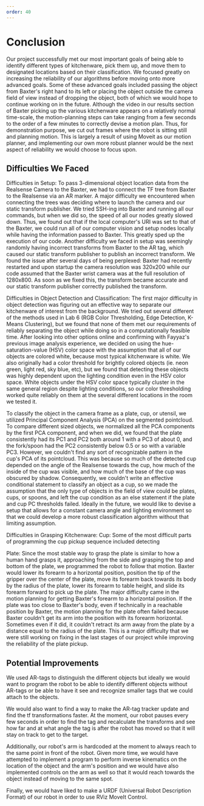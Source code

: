```yaml
---
order: 40
---
```


# Conclusion

Our project successfully met our most important goals of being able to identify different types of kitchenware, pick them up, and move them to designated locations based on their classification.  We focused greatly on increasing the reliability of our algorithms before moving onto more advanced goals. Some of these advanced goals included passing the object from Baxter's right hand to its left or placing the object outside the camera field of view instead of dropping the object, both of which we would hope to continue working on in the future. Although the video in our results section of Baxter picking up the various kitchenware appears on a relatively normal time-scale, the motion-planning steps can take ranging from a few seconds to the order of a few minutes to correctly devise a motion plan. Thus, for demonstration purpose, we cut out frames where the robot is sitting still and planning motion. This is largely a result of using Moveit as our motion planner, and implementing our own more robust planner would be the next aspect of reliability we would choose to focus upon.   

## Difficulties We Faced
Difficulties in Setup:
To pass 3-dimensional object location data from the Realsense Camera to the Baxter, we had to connect the TF tree from Baxter to the Realsense via an AR marker. A major difficulty we encountered when connecting the trees was deciding where to launch the camera and our static transform publisher. We tried SSH-ing into Baxter and running all our commands, but when we did so, the speed of all our nodes greatly slowed down. Thus, we found out that if the local computer's URI was set to that of the Baxter, we could run all of our computer vision and setup nodes locally while having the information passed to Baxter. This greatly sped up the execution of our code. Another difficulty we faced in setup was seemingly randomly having incorrect transforms from Baxter to the AR tag, which caused our static transform publisher to publish an incorrect transform. We found the issue after several days of being perplexed: Baxter had recently restarted and upon startup the camera resolution was 320x200 while our code assumed that the Baxter wrist camera was at the full resolution of 1280x800. As soon as we fixed this, the transform became accurate and our static transform publisher correctly published the transform.

Difficulties in Object Detection and Classification:
The first major difficulty in object detection was figuring out an effective way to separate our kitchenware of interest from the background. We tried out several different of the methods used in Lab 6 (RGB Color Thresholding, Edge Detection, K-Means Clustering), but we found that none of them met our requirements of reliably separating the object while doing so in a computationally feasible time. After looking into other options online and confirming with Fayyaz's previous image analysis experience, we decided on using the hue-saturation-value (HSV) color space with the assumption that all of our objects are colored white, because most typical kitchenware is white. We also originally had a color threshold for brightly colored objects (ie. neon green, light red, sky blue, etc), but we found that detecting these objects was highly dependent upon the lighting condition even in the HSV color space. White objects under the HSV color space typically cluster in the same general region despite lighting conditions, so our color thresholding worked quite reliably on them at the several different locations in the room we tested it.

To classify the object in the camera frame as a plate, cup, or utensil, we utilized Principal Component Analysis (PCA) on the segmented pointcloud. To compare different sized objects, we normalized all the PCA components by the first PCA component, and when we did, we found that the plate consistently had its PC1 and PC2 both around 1 with a PC3 of about 0, and the fork/spoon had the PC2 consistently below 0.5 or so with a variable PC3. However, we couldn't find any sort of recognizable pattern in the cup's PCA of its pointcloud. This was because so much of the detected cup depended on the angle of the Realsense towards the cup, how much of the inside of the cup was visible, and how much of the base of the cup was obscured by shadow. Consequently, we couldn't write an effective conditional statement to classify an object as a cup, so we made the assumption that the only type of objects in the field of view could be plates, cups, or spoons, and left the cup condition as an else statement if the plate and cup PC thresholds failed. Ideally in the future, we would like to devise a setup that allows for a constant camera angle and lighting environment so that we could develop a more robust classification algorithm without that limiting assumption.

Difficulties in Grasping Kitchenware:
Cup: Some of the most difficult parts of programming the cup pickup sequence included detecting

Plate: Since the most stable way to grasp the plate is similar to how a human hand grasps it, approaching from the side and grasping the top and bottom of the plate, we programmed the robot to follow that motion. Baxter would lower its forearm to a horizontal position, position the tip of the gripper over the center of the plate, move its forearm back towards its body by the radius of the plate, lower its forearm to table height, and slide its forearm forward to pick up the plate. The major difficulty came in the motion planning for getting Baxter's forearm to a horizontal position. If the plate was too close to Baxter's body, even if technically in a reachable position by Baxter, the motion planning for the plate often failed because Baxter couldn't get its arm into the position with its forearm horizontal. Sometimes even if it did, it couldn't retract its arm away from the plate by a distance equal to the radius of the plate. This is a major difficulty that we were still working on fixing in the last stages of our project while improving the reliability of the plate pickup.

## Potential Improvements

We used AR-tags to distinguish the different objects but ideally we would want to program the robot to be able to identify different objects without AR-tags or be able to have it see and recognize smaller tags that we could attach to the objects.

We would also want to find a way to make the AR-tag tracker update and find the tf transformations faster. At the moment, our robot pauses every few seconds in order to find the tag and recalculate the transforms and see how far and at what angle the tag is after the robot has moved so that it will stay on track to get to the target.

Additionally, our robot's arm is hardcoded at the moment to always reach to the same point in front of the robot. Given more time, we would have attempted to implement a program to perform inverse kinematics on the location of the object and the arm's position and we would have also implemented controls on the arm as well so that it would reach towards the object instead of moving to the same spot. 

Finally, we would have liked to make a URDF (Universal Robot Description Format) of our robot in order to use RViz MoveIt Control.

